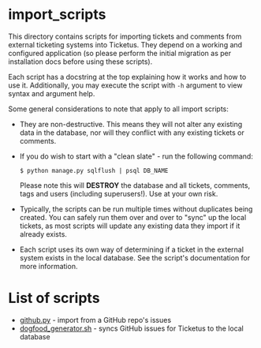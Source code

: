 import_scripts
==============

This directory contains scripts for importing tickets and comments from
external ticketing systems into Ticketus. They depend on a working and 
configured application (so please perform the initial migration as per
installation docs before using these scripts).

Each script has a docstring at the top explaining how it works and how to
use it. Additionally, you may execute the script with `-h` argument to view
syntax and argument help.

Some general considerations to note that apply to all import scripts:

* They are non-destructive. This means they will not alter any existing data
  in the database, nor will they conflict with any existing tickets or comments.

* If you do wish to start with a "clean slate" - run the following command:
   
  `$ python manage.py sqlflush | psql DB_NAME`

  Please note this will **DESTROY** the database and all tickets, comments, tags
  and users (including superusers!). Use at your own risk.
  
* Typically, the scripts can be run multiple times without duplicates being created.
  You can safely run them over and over to "sync" up the local tickets, as most scripts
  will update any existing data they import if it already exists.

* Each script uses its own way of determining if a ticket in the external system
  exists in the local database. See the script's documentation for more information.

List of scripts
===============

* [github.py](https://github.com/sjkingo/ticketus/blob/master/import_scripts/github.py) - import from a GitHub repo's issues
* [dogfood_generator.sh](https://github.com/sjkingo/ticketus/blob/master/import_scripts/dogfood_generator.sh) - syncs GitHub issues for Ticketus to the local database
